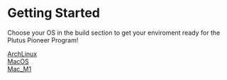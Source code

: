 # Getting Started

Choose your OS in the build section to get your enviroment ready for the Plutus Pioneer Program!

[ArchLinux](Build/ArchLinux.md)  
[MacOS](Build/MacOS.md)  
[Mac_M1](Build/Mac_M1.md)  

